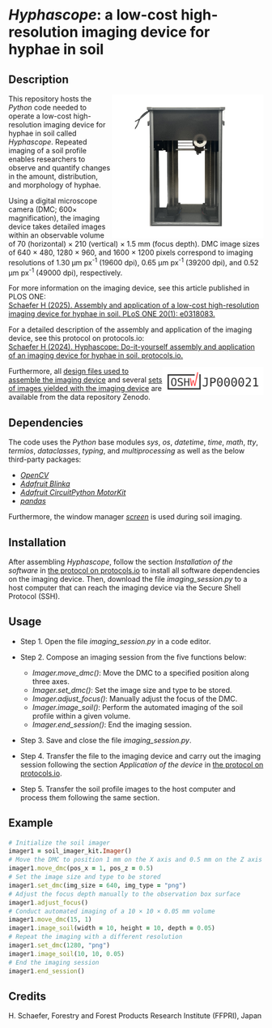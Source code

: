 #  *Hyphascope*: a low-cost high-resolution imaging device for hyphae in soil

## Description

<img align="right" src="https://github.com/h-schaefer/hyphascope/blob/main/hyphascope.png" width="300" /> 

This repository hosts the *Python* code needed to operate a low-cost high-resolution imaging device for hyphae in soil called *Hyphascope*. Repeated imaging of a soil profile enables researchers to observe and quantify changes in the amount, distribution, and morphology of hyphae.

Using a digital microscope camera (DMC; 600× magnification), the imaging device takes detailed images within an observable volume of 70 (horizontal) × 210 (vertical) × 1.5 mm (focus depth). DMC image sizes of 640 × 480, 1280 × 960, and 1600 × 1200 pixels correspond to imaging resolutions of 1.30 μm px<sup>-1</sup> (19600 dpi), 0.65 μm px<sup>-1</sup> (39200 dpi), and 0.52 μm px<sup>-1</sup> (49000 dpi), respectively.

For more information on the imaging device, see this article published in PLOS ONE:  
[Schaefer H (2025). Assembly and application of a low-cost high-resolution imaging device for hyphae in soil. PLoS ONE 20(1): e0318083.](https://doi.org/10.1371/journal.pone.0318083)

For a detailed description of the assembly and application of the imaging device, see this protocol on protocols.io:  
[Schaefer H (2024). Hyphascope: Do-it-yourself assembly and application of an imaging device for hyphae in soil. protocols.io.](https://dx.doi.org/10.17504/protocols.io.bp2l6xo3zlqe/v1)

[<img align="right" src="https://github.com/h-schaefer/hyphascope/blob/main/certification-mark-JP000021-wide.png" width="200" />](https://certification.oshwa.org/jp000021.html)  

Furthermore, all [design files used to assemble the imaging device](https://doi.org/10.5281/zenodo.10689905) and several [sets of images yielded with the imaging device](https://doi.org/10.5281/zenodo.10730414) are available from the data repository Zenodo.

## Dependencies

The code uses the *Python* base modules *sys*, *os*, *datetime*, *time*, *math*, *tty*, *termios*, *dataclasses*, *typing*, and *multiprocessing* as well as the below third-party packages: 

- [*OpenCV*](https://pypi.org/project/opencv-python/)
- [*Adafruit Blinka*](https://github.com/adafruit/Adafruit_Blinka/)
- [*Adafruit CircuitPython MotorKit*](https://github.com/adafruit/Adafruit_CircuitPython_MotorKit/)
- [*pandas*](https://pypi.org/project/pandas/)

Furthermore, the window manager [*screen*](https://www.gnu.org/software/screen/) is used during soil imaging.

## Installation

After assembling *Hyphascope*, follow the section *Installation of the software* in  [the protocol on protocols.io](https://dx.doi.org/10.17504/protocols.io.bp2l6xo3zlqe/v1) to install all software dependencies on the imaging device. Then, download the file *imaging_session.py* to a host computer that can reach the imaging device via the Secure Shell Protocol (SSH).

## Usage

- Step 1. Open the file *imaging_session.py* in a code editor.

- Step 2. Compose an imaging session from the five functions below: 
    - *Imager.move_dmc()*: Move the DMC to a specified position along three axes. 
    - *Imager.set_dmc()*: Set the image size and type to be stored. 
    - *Imager.adjust_focus()*: Manually adjust the focus of the DMC.
    - *Imager.image_soil()*: Perform the automated imaging of the soil profile within a given volume.
    - *Imager.end_session()*: End the imaging session.

- Step 3. Save and close the file *imaging_session.py*.

- Step 4. Transfer the file to the imaging device and carry out the imaging session following the section *Application of the device* in [the protocol on protocols.io](https://www.protocols.io/).

- Step 5. Transfer the soil profile images to the host computer and process them following the same section.

## Example

```ruby
# Initialize the soil imager
imager1 = soil_imager_kit.Imager()
# Move the DMC to position 1 mm on the X axis and 0.5 mm on the Z axis
imager1.move_dmc(pos_x = 1, pos_z = 0.5)
# Set the image size and type to be stored
imager1.set_dmc(img_size = 640, img_type = "png")
# Adjust the focus depth manually to the observation box surface
imager1.adjust_focus()
# Conduct automated imaging of a 10 × 10 × 0.05 mm volume
imager1.move_dmc(15, 1)
imager1.image_soil(width = 10, height = 10, depth = 0.05)
# Repeat the imaging with a different resolution
imager1.set_dmc(1280, "png")
imager1.image_soil(10, 10, 0.05)
# End the imaging session
imager1.end_session()
```

## Credits

H. Schaefer, Forestry and Forest Products Research Institute (FFPRI), Japan
